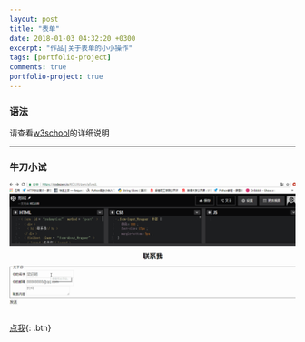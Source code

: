 ```yaml
---
layout: post
title: "表单"
date: 2018-01-03 04:32:20 +0300
excerpt: "作品|关于表单的小小操作"
tags: [portfolio-project]
comments: true
portfolio-project: true
---
```

### <form>语法
请查看[w3school](http://www.w3school.com.cn/tags/tag_form.asp)的详细说明

---

### 牛刀小试
![form](/assets/img/form.gif)
[点我](https://codepen.io/KOUJII/pen/aEywjL){: .btn}
